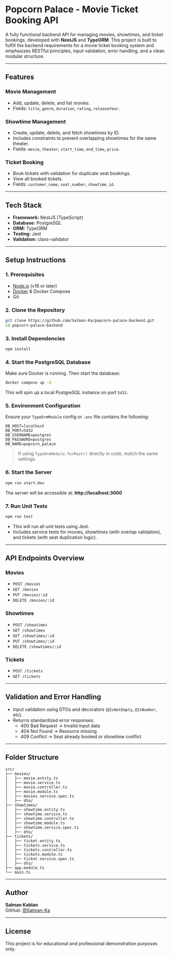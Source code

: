 # Popcorn Palace - Movie Ticket Booking API

A fully functional backend API for managing movies, showtimes, and ticket bookings, developed with **NestJS** and **TypeORM**. This project is built to fulfill the backend requirements for a movie ticket booking system and emphasizes RESTful principles, input validation, error handling, and a clean modular structure.

---

## Features

### Movie Management
- Add, update, delete, and list movies.
- Fields: `title`, `genre`, `duration`, `rating`, `releaseYear`.

### Showtime Management
- Create, update, delete, and fetch showtimes by ID.
- Includes constraints to prevent overlapping showtimes for the same theater.
- Fields: `movie`, `theater`, `start_time`, `end_time`, `price`.

### Ticket Booking
- Book tickets with validation for duplicate seat bookings.
- View all booked tickets.
- Fields: `customer_name`, `seat_number`, `showtime_id`.

---

## Tech Stack
- **Framework:** NestJS (TypeScript)
- **Database:** PostgreSQL
- **ORM:** TypeORM
- **Testing:** Jest
- **Validation:** class-validator

---

## Setup Instructions

### 1. Prerequisites
- [Node.js](https://nodejs.org/) (v16 or later)
- [Docker](https://www.docker.com/) & Docker Compose
- Git

### 2. Clone the Repository
```bash
git clone https://github.com/Salman-Ka/popcorn-palace-backend.git
cd popcorn-palace-backend
```

### 3. Install Dependencies
```bash
npm install
```

### 4. Start the PostgreSQL Database
Make sure Docker is running. Then start the database:
```bash
docker compose up -d
```
This will spin up a local PostgreSQL instance on port `5432`.

### 5. Environment Configuration
Ensure your `TypeOrmModule` config or `.env` file contains the following:
```env
DB_HOST=localhost
DB_PORT=5432
DB_USERNAME=postgres
DB_PASSWORD=postgres
DB_NAME=popcorn_palace
```
> If using `TypeOrmModule.forRoot()` directly in code, match the same settings.

### 6. Start the Server
```bash
npm run start:dev
```
The server will be accessible at: **http://localhost:3000**

### 7. Run Unit Tests
```bash
npm run test
```
- This will run all unit tests using Jest.
- Includes service tests for movies, showtimes (with overlap validation), and tickets (with seat duplication logic).

---

## API Endpoints Overview

### Movies
- `POST /movies`
- `GET /movies`
- `PUT /movies/:id`
- `DELETE /movies/:id`

### Showtimes
- `POST /showtimes`
- `GET /showtimes`
- `GET /showtimes/:id`
- `PUT /showtimes/:id`
- `DELETE /showtimes/:id`

### Tickets
- `POST /tickets`
- `GET /tickets`

---

## Validation and Error Handling
- Input validation using DTOs and decorators (`@IsNotEmpty`, `@IsNumber`, etc).
- Returns standardized error responses:
  - 400 Bad Request → Invalid input data
  - 404 Not Found → Resource missing
  - 409 Conflict → Seat already booked or showtime conflict

---

## Folder Structure
```
src/
├── movies/
│   ├── movie.entity.ts
│   ├── movie.service.ts
│   ├── movie.controller.ts
│   ├── movie.module.ts
│   ├── movies.service.spec.ts
│   ├── dto/
├── showtimes/
│   ├── showtime.entity.ts
│   ├── showtime.service.ts
│   ├── showtime.controller.ts
│   ├── showtime.module.ts
│   ├── showtime.service.spec.ts
│   ├── dto/
├── tickets/
│   ├── ticket.entity.ts
│   ├── tickets.service.ts
│   ├── tickets.controller.ts
│   ├── tickets.module.ts
│   ├── ticket.service.spec.ts
│   ├── dto/
├── app.module.ts
└── main.ts
```

---

## Author
**Salman Kablan**  
GitHub: [@Salman-Ka](https://github.com/Salman-Ka)

---

## License
This project is for educational and professional demonstration purposes only.
